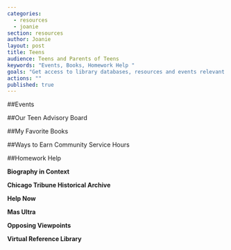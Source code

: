 ```yaml
---
categories: 
  - resources
  - joanie
section: resources
author: Joanie
layout: post
title: Teens
audience: Teens and Parents of Teens
keywords: "Events, Books, Homework Help "
goals: "Get access to library databases, resources and events relevant to them."
actions: ""
published: true
---
```


  

##Events

##Our Teen Advisory Board

##My Favorite Books  

##Ways to Earn Community Service Hours 

##Homework Help
 
**Biography in Context**  
 
**Chicago Tribune Historical Archive**  
 
**Help Now**  
 
**Mas Ultra**  
 
**Opposing Viewpoints**  
 
**Virtual Reference Library**  










